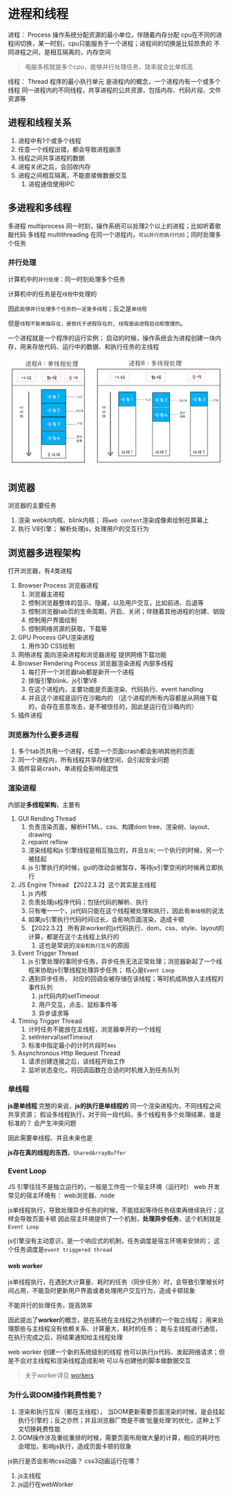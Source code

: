 # 进程和线程

进程： Process
   操作系统分配资源的最小单位，伴随着内存分配
   cpu在不同的进程间切换，某一时刻，cpu只能服务于一个进程；进程间的切换是比较昂贵的
   不同进程之间，是相互隔离的，内存空间

> 电脑多核就是多个cpu，能够并行处理任务，效率就会比单核高

线程： Thread
   程序的最小执行单元
   是进程内的概念，一个进程内有一个或多个线程
   同一进程内的不同线程，共享进程的公共资源，包括内存、代码片段、文件资源等

## 进程和线程关系

1. 进程中有1个或多个线程
2. 任意一个线程出错，都会导致进程崩溃
3. 线程之间共享进程的数据
4. 进程关闭之后，会回收内存
5. 进程之间相互隔离，不能直接做数据交互
   1. 进程通信使用IPC

## 多进程和多线程

多进程 multiprocess
   同一时刻，操作系统可以处理2个以上的进程；比如听着歌敲代码
多线程 multithreading
   在同一个进程内，`可以并行的执行代码`；同时处理多个任务

### 并行处理

计算机中的`并行处理`：同一时刻处理多个任务

计算机中的任务是在`线程`中处理的

因此`能够并行处理多个任务的一定是多线程`；反之是`单线程`

但是`线程不能单独存在，是依托于进程存在的, 线程是由进程启动和管理的`。

一个进程就是一个程序的运行实例；
启动的时候，操作系统会为进程创建一块内存，用来存放代码、运行中的数据、和执行任务的主线程

![进程和线程关系](../imgs/thread.png)

## 浏览器

浏览器的主要任务

1. 渲染  webkit内核、blink内核； 将`web content`渲染成像素绘制在屏幕上
2. 执行  V8引擎； 解析处理js，处理用户的交互行为

## 浏览器多进程架构

打开浏览器，有4类进程

1. Browser Process 浏览器进程
   1. 浏览器主进程
   2. 控制浏览器整体的显示、隐藏，以及用户交互，比如前进、后退等
   3. 控制浏览器tab页的生命周期，开启、关闭；伴随着其他进程的创建、销毁
   4. 控制用户界面绘制
   5. 控制网络资源的获取，下载等
2. GPU Process GPU渲染进程
   1. 用作3D CSS绘制
3. 网络进程 面向渲染进程和浏览器进程 提供网络下载功能
4. Browser Rendering Process 浏览器渲染进程 内部多线程
   1. 每打开一个浏览器tab都是新开一个进程
   2. 排版引擎blink、js引擎V8
   3. 在这个进程内，主要功能是页面渲染、代码执行、event handling
   4. 并且这个进程是运行在沙箱内的 （这个进程的所有内容都是从网络下载的，会存在恶意攻击，是不被信任的，因此是运行在沙箱内的）
5. 插件进程

### 浏览器为什么要多进程

1. 多个tab页共用一个进程，任意一个页面crash都会影响其他的页面
2. 同一个进程内，所有线程共享存储空间，会引起安全问题
3. 插件容易crash，单进程会影响稳定性

### 渲染进程

内部是**多线程架构**，主要有

1. GUI Rending Thread
   1. 负责渲染页面，解析HTML、css、构建dom tree、渲染树、layout、drawing
   2. repaint reflow
   3. 渲染线程和js 引擎线程是相互独立的，并且`互斥`; 一个执行的时候，另一个被挂起
   4. js 引擎执行的时候，gui的改动会被暂存，等待js引擎空闲的时候再立即执行
2. JS Engine Thread  【2022.3.2】这个其实是主线程
   1. js 内核
   2. 负责处理js程序代码；包括代码的解析、执行
   3. 只有唯一一个，js代码只能在这个线程被处理和执行，因此有`单线程`的说法
   4. 如果js引擎执行代码时间过长，会影响页面渲染，造成卡顿
   5. 【2022.3.2】 所有非worker的js代码执行、dom、css、style、layout的计算，都是在这个主线程上执行的
       1. 这也是常说的`渲染和执行互斥`的原因
3. Event Trigger Thread
   1. js 引擎处理的事同步任务，异步任务无法正常处理；浏览器新起了一个线程来协助js引擎线程处理异步任务； 核心是`Event Loop`
   2. 遇到异步任务， 对应的回调会被存储在该线程；等时机成熟放入主线程的事件队列
      1. js代码内的setTimeout
      2. 用户交互，点击、鼠标事件等
      3. 异步请求等
4. Timing Trigger Thread
   1. 计时任务不能放在主线程，浏览器单开的一个线程
   2. setInterval\setTimeout
   3. 标准中指定最小的计时片段时`4ms`
5. Asynchronous Http Request Thread
   1. 请求创建连接之后，该线程开始工作
   2. 监听状态变化，将回调函数在合适的时机推入到任务队列

### 单线程

**js是单线程**
完整的来说，**js的执行是单线程的**
同一个渲染进程内，不同线程之间共享资源；
假设多线程执行，对于同一段代码，多个线程有多个处理结果，谁是标准的？
会产生冲突问题

因此需要单线程、并且未来也是

**js存在真的线程的东西**，`SharedArrayBuffer`

### Event Loop

JS 引擎往往不是独立运行的，一般是工作在一个宿主环境（运行时）
web 开发常见的宿主环境有： web浏览器、node

js单线程执行，导致处理异步任务的时候，不能挂起等待任务结束再继续执行；这样会导致页面卡顿
因此宿主环境提供了一个机制，**处理异步任务**，这个机制就是`Event Loop`

js引擎没有主动意识，是一个响应式的机制，任务调度是宿主环境来安排的； 这个任务调度是`event triggered thread`

#### web worker

js单线程执行，在遇到大计算量、耗时的任务（同步任务）时，会导致引擎被长时间占用，不能及时更新用户界面或者处理用户交互行为，造成卡顿现象

不能并行的处理任务，提高效率

因此提出了**worker**的概念，是在系统在主线程之外创建的一个独立线程；
用来处理那些与主线程没有依赖关系、计算量大、耗时的任务；
能与主线程进行通信，在执行完成之后，将结果通知给主线程处理

web worker 创建一个新的系统级别的线程
他可以执行js代码、发起网络请求；但是不会对主线程和渲染线程造成影响
可以与创建他的脚本做数据交互

> 关于worker详见 [workers](./workers.md)

### 为什么说DOM操作耗费性能？

1. 渲染和执行互斥（都在主线程）， 当DOM更新需要页面渲染的时候，是会挂起执行引擎的；反之亦然；并且浏览器厂商是不做‘批量处理’的优化，这种上下文切换耗费性能
2. DOM操作涉及重绘重排的时候，需要页面布局做大量的计算，相应的耗时也会增加，影响js执行，造成页面卡顿的现象

js执行是否会影响css动画？
css3动画运行在哪？

1. js主线程
2. js运行在webWorker
